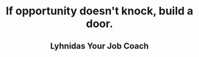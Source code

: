 <h1 align="center">If opportunity doesn't knock, build a door.</h1>
<h2 align="center"><strong>Lyhnidas Your Job Coach</strong></h2>
